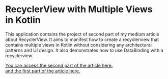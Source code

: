 # RecyclerView with Multiple Views in Kotlin

This application contains the project of second part of my medium article about RecyclerView. It aims to manifest how to create a recyclerview that contains multiple views in Kotlin without considering any architectural patterns and UI design. It also demonstrates how to use DataBinding with a recyclerview.

[You can access the second part of the article here.](https://medium.com/@onalcan/android-kotlin-recyclerview-with-databinding-788d353a67bf)  
[and the first part of the article here.](https://medium.com/@onalcan/android-kotlin-recyclerview-with-databinding-788d353a67bf)
